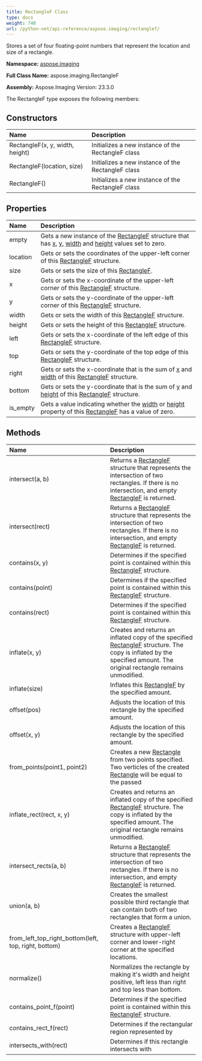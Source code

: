 ```yaml
---
title: RectangleF Class
type: docs
weight: 740
url: /python-net/api-reference/aspose.imaging/rectanglef/
---
```


Stores a set of four floating-point numbers that represent the location and size of a rectangle.

**Namespace:** [aspose.imaging](/imaging/python-net/api-reference/aspose.imaging/)

**Full Class Name:** aspose.imaging.RectangleF

**Assembly:**  Aspose.Imaging Version: 23.3.0

The RectangleF type exposes the following members:
## **Constructors**
|**Name**|**Description**|
| :- | :- |
|RectangleF(x, y, width, height)|Initializes a new instance of the RectangleF class|
|RectangleF(location, size)|Initializes a new instance of the RectangleF class|
|RectangleF()|Initializes a new instance of the RectangleF class|
## **Properties**
|**Name**|**Description**|
| :- | :- |
|empty|Gets a new instance of the [RectangleF](/imaging/python-net/api-reference/aspose.imaging/rectanglef/) structure that has [x](/imaging/python-net/api-reference/aspose.imaging/rectanglef/), [y](/imaging/python-net/api-reference/aspose.imaging/rectanglef/), [width](/imaging/python-net/api-reference/aspose.imaging/rectanglef/) and [height](/imaging/python-net/api-reference/aspose.imaging/rectanglef/) values set to zero.|
|location|Gets or sets the coordinates of the upper-left corner of this [RectangleF](/imaging/python-net/api-reference/aspose.imaging/rectanglef/) structure.|
|size|Gets or sets the size of this [RectangleF](/imaging/python-net/api-reference/aspose.imaging/rectanglef/).|
|x|Gets or sets the x-coordinate of the upper-left corner of this [RectangleF](/imaging/python-net/api-reference/aspose.imaging/rectanglef/) structure.|
|y|Gets or sets the y-coordinate of the upper-left corner of this [RectangleF](/imaging/python-net/api-reference/aspose.imaging/rectanglef/) structure.|
|width|Gets or sets the width of this [RectangleF](/imaging/python-net/api-reference/aspose.imaging/rectanglef/) structure.|
|height|Gets or sets the height of this [RectangleF](/imaging/python-net/api-reference/aspose.imaging/rectanglef/) structure.|
|left|Gets or sets the x-coordinate of the left edge of this [RectangleF](/imaging/python-net/api-reference/aspose.imaging/rectanglef/) structure.|
|top|Gets or sets the y-coordinate of the top edge of this [RectangleF](/imaging/python-net/api-reference/aspose.imaging/rectanglef/) structure.|
|right|Gets or sets the x-coordinate that is the sum of [x](/imaging/python-net/api-reference/aspose.imaging/rectanglef/) and [width](/imaging/python-net/api-reference/aspose.imaging/rectanglef/) of this [RectangleF](/imaging/python-net/api-reference/aspose.imaging/rectanglef/) structure.|
|bottom|Gets or sets the y-coordinate that is the sum of [y](/imaging/python-net/api-reference/aspose.imaging/rectanglef/) and [height](/imaging/python-net/api-reference/aspose.imaging/rectanglef/) of this [RectangleF](/imaging/python-net/api-reference/aspose.imaging/rectanglef/) structure.|
|is_empty|Gets a value indicating whether the [width](/imaging/python-net/api-reference/aspose.imaging/rectanglef/) or [height](/imaging/python-net/api-reference/aspose.imaging/rectanglef/) property of this [RectangleF](/imaging/python-net/api-reference/aspose.imaging/rectanglef/) has a value of zero.|
## **Methods**
|**Name**|**Description**|
| :- | :- |
|intersect(a, b)|Returns a [RectangleF](/imaging/python-net/api-reference/aspose.imaging/rectanglef/) structure that represents the intersection of two rectangles. If there is no intersection, and empty [RectangleF](/imaging/python-net/api-reference/aspose.imaging/rectanglef/) is returned.|
|intersect(rect)|Returns a [RectangleF](/imaging/python-net/api-reference/aspose.imaging/rectanglef/) structure that represents the intersection of two rectangles. If there is no intersection, and empty [RectangleF](/imaging/python-net/api-reference/aspose.imaging/rectanglef/) is returned.|
|contains(x, y)|Determines if the specified point is contained within this [RectangleF](/imaging/python-net/api-reference/aspose.imaging/rectanglef/) structure.|
|contains(point)|Determines if the specified point is contained within this [RectangleF](/imaging/python-net/api-reference/aspose.imaging/rectanglef/) structure.|
|contains(rect)|Determines if the specified point is contained within this [RectangleF](/imaging/python-net/api-reference/aspose.imaging/rectanglef/) structure.|
|inflate(x, y)|Creates and returns an inflated copy of the specified [RectangleF](/imaging/python-net/api-reference/aspose.imaging/rectanglef/) structure. The copy is inflated by the specified amount. The original rectangle remains unmodified.|
|inflate(size)|Inflates this [RectangleF](/imaging/python-net/api-reference/aspose.imaging/rectanglef/) by the specified amount.|
|offset(pos)|Adjusts the location of this rectangle by the specified amount.|
|offset(x, y)|Adjusts the location of this rectangle by the specified amount.|
|from_points(point1, point2)|Creates a new [Rectangle](/imaging/python-net/api-reference/aspose.imaging/rectangle/) from two points specified. Two verticles of the created [Rectangle](/imaging/python-net/api-reference/aspose.imaging/rectangle/) will be equal to the passed|
|inflate_rect(rect, x, y)|Creates and returns an inflated copy of the specified [RectangleF](/imaging/python-net/api-reference/aspose.imaging/rectanglef/) structure. The copy is inflated by the specified amount. The original rectangle remains unmodified.|
|intersect_rects(a, b)|Returns a [RectangleF](/imaging/python-net/api-reference/aspose.imaging/rectanglef/) structure that represents the intersection of two rectangles. If there is no intersection, and empty [RectangleF](/imaging/python-net/api-reference/aspose.imaging/rectanglef/) is returned.|
|union(a, b)|Creates the smallest possible third rectangle that can contain both of two rectangles that form a union.|
|from_left_top_right_bottom(left, top, right, bottom)|Creates a [RectangleF](/imaging/python-net/api-reference/aspose.imaging/rectanglef/) structure with upper-left corner and lower-right corner at the specified locations.|
|normalize()|Normalizes the rectangle by making it's width and height positive, left less than right and top less than bottom.|
|contains_point_f(point)|Determines if the specified point is contained within this [RectangleF](/imaging/python-net/api-reference/aspose.imaging/rectanglef/) structure.|
|contains_rect_f(rect)|Determines if the rectangular region represented by|
|intersects_with(rect)|Determines if this rectangle intersects with|
